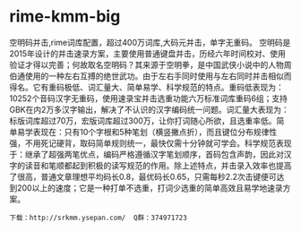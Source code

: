 # rime-kmm-big
空明码并击,rime词库配置，超过400万词库,大码元并击，单字无重码。
空明码是2015年设计的并击速录方案，主要使用普通键盘并击，历经六年时间校对、使用验证才得以完善；何故取名空明码？其来源于空明拳，是中国武侠小说中的人物周伯通使用的一种左右互搏的绝世武功。由于左右手同时使用与左右同时并击相似而得名。它有重码极低、词汇量大、简单易学、科学规范的特点。重码低表现为：10252个音码汉字无重码，使用速录宝并击选重功能六万标准词库重码6组；支持GBK在内2万多汉字输出，解决了不认识的汉字编码统一问题。词汇量大表现为：标版词库超过70万，宏版词库超过300万，让你打词随心所欲，且选重率低。简单易学表现在：只有10个字根和5种笔划（横竖撇点折），而且键位分布规律性强，不用死记硬背，取码简单规则统一，最快仅需十分钟就可学会。科学规范表现于：继承了超强两笔优点，编码严格遵循汉字笔划顺序，首码包含声韵，因此对汉字的读音和笔顺都起到积极的读写规范的作用。除上述特点，并击录入效率也提高了很高，普通文章理想平均码长0.8，最优码长0.65，只需每秒2.2次击键便可达到200以上的速度；它是一种打单不选重，打词少选重的简单高效且易学地速录方案。

    下载：http://srkmm.ysepan.com/  Q群：374971723
